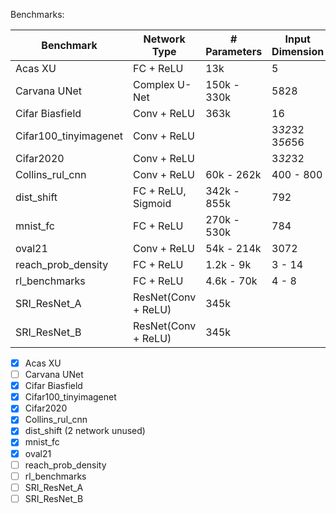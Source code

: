 
Benchmarks:

| Benchmark             | Network Type          | # Parameters  | Input Dimension | Sparsity  |
|-----------------------|-----------------------|---------------|-----------------|-----------|
| Acas XU               | FC + ReLU             | 13k           | 5               | 0-20%     |
| Carvana UNet          | Complex U-Net         | 150k - 330k   | 5828            |           |
| Cifar Biasfield       | Conv + ReLU           | 363k          | 16              |           |
| Cifar100_tinyimagenet | Conv + ReLU           |               | 3*32*32 3*56*56 |           |
| Cifar2020             | Conv + ReLU           |               | 3*32*32         |           |
| Collins_rul_cnn       | Conv + ReLU           | 60k - 262k    | 400 - 800       |           |
| dist_shift            | FC + ReLU, Sigmoid    | 342k - 855k   | 792             | 98.9%     |
| mnist_fc              | FC + ReLU             | 270k - 530k   | 784             |           |
| oval21                | Conv + ReLU           | 54k - 214k    | 3072            |           |
| reach_prob_density    | FC + ReLU             | 1.2k - 9k     | 3 - 14          |           |
| rl_benchmarks         | FC + ReLU             | 4.6k - 70k    | 4 - 8           |           |
| SRI_ResNet_A          | ResNet(Conv + ReLU)   | 345k          |            |           |
| SRI_ResNet_B          | ResNet(Conv + ReLU)   | 345k          |            |           |




- [x] Acas XU
- [ ] Carvana UNet
- [x] Cifar Biasfield
- [x] Cifar100_tinyimagenet
- [x] Cifar2020
- [x] Collins_rul_cnn
- [x] dist_shift (2 network unused)
- [x] mnist_fc
- [x] oval21
- [ ] reach_prob_density
- [ ] rl_benchmarks
- [ ] SRI_ResNet_A
- [ ] SRI_ResNet_B
